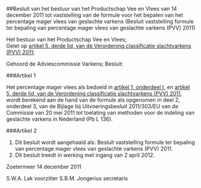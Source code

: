<meta http-equiv='Content-Type' content='text/html; charset=utf-8' />

##Besluit van het bestuur van het Productschap Vee en Vlees van 14 december 2011 tot vaststelling van de formule voor het bepalen van het percentage mager vlees van geslachte varkens (Besluit vaststelling formule ter bepaling van percentage mager vlees van geslachte varkens (PVV) 2011)

Het bestuur van het Productschap Vee en Vlees;  
Gelet op [artikel 5, derde lid, van de Verordening classificatie slachtvarkens (PVV) 2011](../../../../../../../../../../../../../pbo/verordening/classificatie/slachtvarkens/(pvv)/2011/BWBR0031480/README.md); 

Gehoord de Adviescommissie Varkens;
Besluit:  

###Artikel  1 

Het percentage mager vlees als bedoeld in [artikel 1, onderdeel t](../../../../../../../../../../../../../pbo/verordening/classificatie/slachtvarkens/(pvv)/2011/BWBR0031480/README.md), en [artikel 5, derde lid, van de Verordening classificatie slachtvarkens (PVV) 2011](../../../../../../../../../../../../../pbo/verordening/classificatie/slachtvarkens/(pvv)/2011/BWBR0031480/README.md), wordt berekend aan de hand van de formule als opgenomen in deel 2, onderdeel 3, van de Bijlage bij Uitvoeringsbesluit 2011/303/EU van de Commissie van 20 mei 2011 tot toelating van methoden voor de indeling van geslachte varkens in Nederland (Pb L 136).

###Artikel  2 

1.  Dit besluit wordt aangehaald als: Besluit vaststelling formule ter bepaling van percentage mager vlees van geslachte varkens (PVV) 2011. 
2.  Dit besluit treedt in werking met ingang van 2 april 2012.

Zoetermeer 
14 december 2011 

S.W.A. Lak 
voorzitter 
S.B.M. Jongerius 
secretaris 
